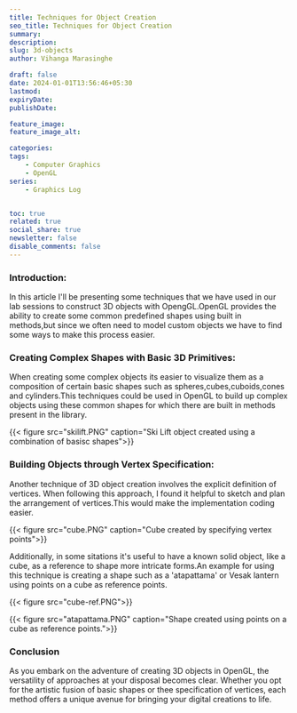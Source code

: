 ```yaml
---
title: Techniques for Object Creation 
seo_title: Techniques for Object Creation
summary: 
description: 
slug: 3d-objects
author: Vihanga Marasinghe

draft: false
date: 2024-01-01T13:56:46+05:30
lastmod: 
expiryDate: 
publishDate: 

feature_image: 
feature_image_alt: 

categories:
tags:
    - Computer Graphics
    - OpenGL
series: 
    - Graphics Log


toc: true
related: true
social_share: true
newsletter: false
disable_comments: false
---
```


### Introduction:

In this article I'll be presenting some techniques that we have used in our lab sessions to construct 3D objects with OpengGL.OpenGL provides the ability to create some common predefined shapes using built in methods,but since we often need to model custom objects we have to find some ways to make this process easier.

### Creating Complex Shapes with Basic 3D Primitives:

When creating some complex objects its easier to visualize them as a composition of certain basic shapes such as spheres,cubes,cuboids,cones and cylinders.This techniques could be used in OpenGL to build up complex objects using these common shapes for which there are built in methods present in the library.

{{< figure src="skilift.PNG" caption="Ski Lift object created using a combination of basisc shapes">}}


### Building Objects through Vertex Specification:

Another technique of 3D object creation involves the explicit definition of vertices. When following this approach, I found it helpful to sketch and plan the arrangement of vertices.This would make the implementation coding easier.


{{< figure src="cube.PNG" caption="Cube created by specifying vertex points">}}


Additionally, in some sitations it's useful to have a known solid object, like a cube, as a reference to shape more intricate forms.An example for using this technique is creating a shape such as a 'atapattama' or Vesak lantern using points on a cube as reference points.

{{< figure src="cube-ref.PNG">}}

{{< figure src="atapattama.PNG" caption="Shape created using points on a cube as reference points.">}}


### Conclusion 

As you embark on the adventure of creating 3D objects in OpenGL, the versatility of approaches at your disposal becomes clear. Whether you opt for the artistic fusion of basic shapes or thee specification of vertices, each method offers a unique avenue for bringing your digital creations to life. 

